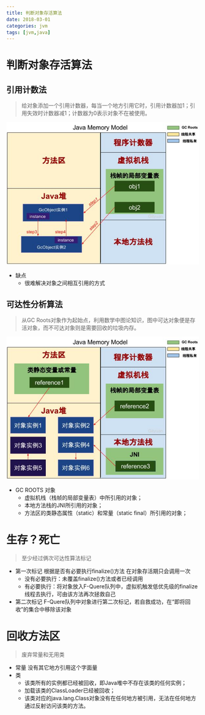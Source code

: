 ```yaml
---
title: 判断对象存活算法
date: 2018-03-01
categories: jvm
tags: [jvm,java]
---
```

# 判断对象存活算法

## 引用计数法
> 给对象添加一个引用计数器，每当一个地方引用它时，引用计数器加1；引用失效时计数器减1；计数器为0表示对象不在被使用。

![](/img/jvm/b9e5ecd5d1cfb1d045541c1f6e25e92c_hd.jpg "引用计数法")

- 缺点
  - 很难解决对象之间相互引用的方式

## 可达性分析算法
> 从GC Roots对象作为起始点，利用数学中图论知识，图中可达对象便是存活对象，而不可达对象则是需要回收的垃圾内存。

![](/img/jvm/22f72b18415405c3e0207925a8de74fa_hd.jpg "可达性分析算法")

- GC ROOTS 对象
  - 虚拟机栈（栈帧的局部变量表）中所引用的对象；
  - 本地方法栈的JNI所引用的对象；
  - 方法区的类静态属性（static）和常量（static final）所引用的对象；

# 生存？死亡
>至少经过俩次可达性算法标记

- 第一次标记  根据是否有必要执行finalize()方法 在对象存活期只会调用一次
  - 没有必要执行：未覆盖finalize()方法或者已经调用
  - 有必要执行：将对象放入F-Quere队列中，虚拟机触发低优先级的finalize线程去执行，可由该方法再次拯救自己
- 第二次标记  F-Quere队列中对象进行第二次标记，若自救成功，在“即将回收”的集合中移除该对象

# 回收方法区
> 废弃常量和无用类

- 常量  没有其它地方引用这个字面量
- 类
  - 该类所有的实例都已经被回收，即Java堆中不存在该类的任何实例；
  - 加载该类的ClassLoader已经被回收；
  - 该类对应的java.lang.Class对象没有在任何地方被引用，无法在任何地方通过反射访问该类的方法。
